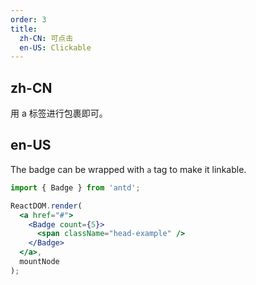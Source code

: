 ```yaml
---
order: 3
title:
  zh-CN: 可点击
  en-US: Clickable
---
```


## zh-CN

用 a 标签进行包裹即可。

## en-US

The badge can be wrapped with `a` tag to make it linkable.

````jsx
import { Badge } from 'antd';

ReactDOM.render(
  <a href="#">
    <Badge count={5}>
      <span className="head-example" />
    </Badge>
  </a>,
  mountNode
);
````
